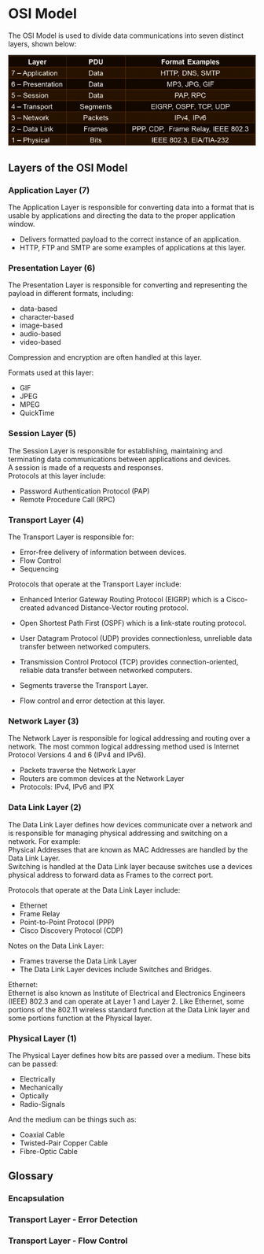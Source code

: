 # OSI Model

The OSI Model is used to divide data communications into seven distinct layers, shown below:

![Picture of the OSI Model](osiModel1.png)  
## Layers of the OSI Model

### Application Layer (7)
The Application Layer is responsible for converting data into a format that is usable by applications and directing the data to the proper application window.  

- Delivers formatted payload to the correct instance of an application.
- HTTP, FTP and SMTP are some examples of applications at this layer.  

### Presentation Layer (6)
The Presentation Layer is responsible for converting and representing the payload in different formats, including:
- data-based
- character-based
- image-based
- audio-based
- video-based  

Compression and encryption are often handled at this layer.  

Formats used at this layer:
- GIF
- JPEG
- MPEG
- QuickTime  

### Session Layer (5)
The Session Layer is responsible for establishing, maintaining and terminating data communications between applications and devices.  
A session is made of a requests and responses.  
Protocols at this layer include:  
- Password Authentication Protocol (PAP)
- Remote Procedure Call (RPC)  

### Transport Layer (4)
The Transport Layer is responsible for:  
- Error-free delivery of information between devices.
- Flow Control
- Sequencing  

Protocols that operate at the Transport Layer include:
- Enhanced Interior Gateway Routing Protocol (EIGRP) which is a Cisco-created advanced Distance-Vector routing protocol.
- Open Shortest Path First (OSPF) which is a link-state routing protocol.
- User Datagram Protocol (UDP) provides connectionless, unreliable data transfer between networked computers.
- Transmission Control Protocol (TCP) provides connection-oriented, reliable data transfer between networked computers.  

- Segments traverse the Transport Layer.

- Flow control and error detection at this layer.

### Network Layer (3)
The Network Layer is responsible for logical addressing and routing over a network. The most common logical addressing method used is Internet Protocol Versions 4 and 6 (IPv4 and IPv6).  
- Packets traverse the Network Layer
- Routers are common devices at the Network Layer
- Protocols: IPv4, IPv6 and IPX  

### Data Link Layer (2)
The Data Link Layer defines how devices communicate over a network and is responsible for managing physical addressing and switching on a network. For example:  
Physical Addresses that are known as MAC Addresses are handled by the Data Link Layer.  
Switching is handled at the Data Link layer because switches use a devices physical address to forward data as Frames to the correct port.  

Protocols that operate at the Data Link Layer include:  
- Ethernet
- Frame Relay
- Point-to-Point Protocol (PPP)
- Cisco Discovery Protocol (CDP)  

Notes on the Data Link Layer:
- Frames traverse the Data Link Layer
- The Data Link Layer devices include Switches and Bridges.  

Ethernet:  
Ethernet is also known as Institute of Electrical and Electronics Engineers (IEEE) 802.3 and can operate at Layer 1 and Layer 2. Like Ethernet, some portions of the 802.11 wireless standard function at the Data Link layer and some portions function at the Physical layer.

### Physical Layer (1)
The Physical Layer defines how bits are passed over a medium. These bits can be passed:  
- Electrically
- Mechanically
- Optically
- Radio-Signals  

And the medium can be things such as:  
- Coaxial Cable
- Twisted-Pair Copper Cable
- Fibre-Optic Cable  

## Glossary

### Encapsulation
### Transport Layer - Error Detection
### Transport Layer - Flow Control

